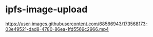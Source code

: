 # ipfs-image-upload



https://user-images.githubusercontent.com/68566943/173568173-03e49521-dad8-4780-86ea-1fd5569c2966.mp4

